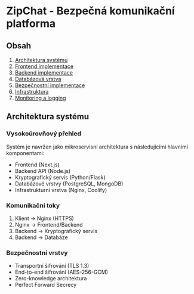 # ZipChat - Bezpečná komunikační platforma

## Obsah

1. [Architektura systému](#architektura-systému)
2. [Frontend implementace](#frontend-implementace)
3. [Backend implementace](#backend-implementace)
4. [Databázová vrstva](#databázová-vrstva)
5. [Bezpečnostní implementace](#bezpečnostní-implementace)
6. [Infrastruktura](#infrastruktura)
7. [Monitoring a logging](#monitoring-a-logging)

## Architektura systému

### Vysokoúrovňový přehled

Systém je navržen jako mikroservisní architektura s následujícími hlavními komponentami:

- Frontend (Next.js)
- Backend API (Node.js)
- Kryptografický servis (Python/Flask)
- Databázové vrstvy (PostgreSQL, MongoDB)
- Infrastrukturní vrstva (Nginx, Coolify)

### Komunikační toky

1. Klient -> Nginx (HTTPS)
2. Nginx -> Frontend/Backend
3. Backend -> Kryptografický servis
4. Backend -> Databáze

### Bezpečnostní vrstvy

- Transportní šifrování (TLS 1.3)
- End-to-end šifrování (AES-256-GCM)
- Zero-knowledge architektura
- Perfect Forward Secrecy
